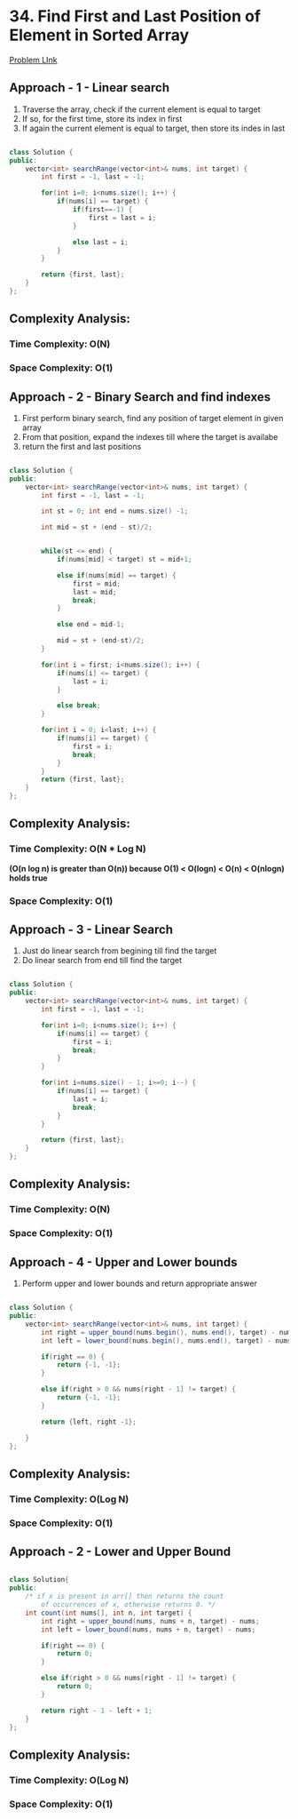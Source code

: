 # 34. Find First and Last Position of Element in Sorted Array

[Problem LInk](https://leetcode.com/problems/find-first-and-last-position-of-element-in-sorted-array/)

## Approach - 1 - Linear search

1. Traverse the array, check if the current element is equal to target
2. If so, for the first time, store its index in first
3. If again the current element is equal to target, then store its indes in last

```Java

class Solution {
public:
    vector<int> searchRange(vector<int>& nums, int target) {
        int first = -1, last = -1;

        for(int i=0; i<nums.size(); i++) {
            if(nums[i] == target) {
                if(first==-1) {
                    first = last = i;
                }

                else last = i;
            }
        }

        return {first, last};
    }
};

```

## Complexity Analysis:

### Time Complexity: O(N)

### Space Complexity: O(1)

## Approach - 2 - Binary Search and find indexes

1. First perform binary search, find any position of target element in given array
2. From that position, expand the indexes till where the target is availabe
3. return the first and last positions

```Java

class Solution {
public:
    vector<int> searchRange(vector<int>& nums, int target) {
        int first = -1, last = -1;

        int st = 0; int end = nums.size() -1;

        int mid = st + (end - st)/2;


        while(st <= end) {
            if(nums[mid] < target) st = mid+1;

            else if(nums[mid] == target) {
                first = mid;
                last = mid;
                break;
            }

            else end = mid-1;

            mid = st + (end-st)/2;
        }

        for(int i = first; i<nums.size(); i++) {
            if(nums[i] <= target) {
                last = i;
            }

            else break;
        }

        for(int i = 0; i<last; i++) {
            if(nums[i] == target) {
                first = i;
                break;
            }
        }
        return {first, last};
    }
};

```

## Complexity Analysis:

### Time Complexity: O(N \* Log N)

**(O(n log n) is greater than O(n)) because O(1) < O(logn) < O(n) < O(nlogn) holds true**

### Space Complexity: O(1)

## Approach - 3 - Linear Search

1. Just do linear search from begining till find the target
2. Do linear search from end till find the target

```Java

class Solution {
public:
    vector<int> searchRange(vector<int>& nums, int target) {
        int first = -1, last = -1;

        for(int i=0; i<nums.size(); i++) {
            if(nums[i] == target) {
                first = i;
                break;
            }
        }

        for(int i=nums.size() - 1; i>=0; i--) {
            if(nums[i] == target) {
                last = i;
                break;
            }
        }

        return {first, last};
    }
};

```

## Complexity Analysis:

### Time Complexity: O(N)

### Space Complexity: O(1)

## Approach - 4 - Upper and Lower bounds

1. Perform upper and lower bounds and return appropriate answer

```Java

class Solution {
public:
    vector<int> searchRange(vector<int>& nums, int target) {
        int right = upper_bound(nums.begin(), nums.end(), target) - nums.begin();
        int left = lower_bound(nums.begin(), nums.end(), target) - nums.begin();

        if(right == 0) {
            return {-1, -1};
        }

        else if(right > 0 && nums[right - 1] != target) {
            return {-1, -1};
        }

        return {left, right -1};

    }
};

```

## Complexity Analysis:

### Time Complexity: O(Log N)

### Space Complexity: O(1)

## Approach - 2 - Lower and Upper Bound

```Java

class Solution{
public:
	/* if x is present in arr[] then returns the count
		of occurrences of x, otherwise returns 0. */
	int count(int nums[], int n, int target) {
	    int right = upper_bound(nums, nums + n, target) - nums;
        int left = lower_bound(nums, nums + n, target) - nums;

        if(right == 0) {
            return 0;
        }

        else if(right > 0 && nums[right - 1] != target) {
            return 0;
        }

        return right - 1 - left + 1;
	}
};

```

## Complexity Analysis:

### Time Complexity: O(Log N)

### Space Complexity: O(1)
